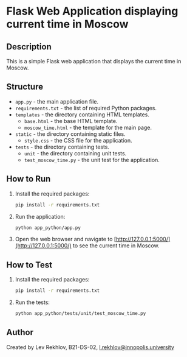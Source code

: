 # Flask Web Application displaying current time in Moscow

## Description

This is a simple Flask web application that displays the current time in Moscow.

## Structure

- `app.py` - the main application file.
- `requirements.txt` - the list of required Python packages.
- `templates` - the directory containing HTML templates.
  - `base.html` - the base HTML template.
  - `moscow_time.html` - the template for the main page.
- `static` - the directory containing static files.
  - `style.css` - the CSS file for the application.
- `tests` - the directory containing tests.
  - `unit` - the directory containing unit tests.
  - `test_moscow_time.py` - the unit test for the application.

## How to Run

1. Install the required packages:

    ```bash
    pip install -r requirements.txt
    ```

2. Run the application:

    ```bash
    python app_python/app.py
    ```

3. Open the web browser and navigate to [http://127.0.0.1:5000/](http://127.0.0.1:5000/) to see the current time in
   Moscow.

## How to Test

1. Install the required packages:

    ```bash
    pip install -r requirements.txt
    ```

2. Run the tests:

    ```bash
    python app_python/tests/unit/test_moscow_time.py
    ```

## Author

Created by Lev Rekhlov, B21-DS-02, [l.rekhlov@innopolis.university](mailto:l.rekhlov@innopolis.university)
